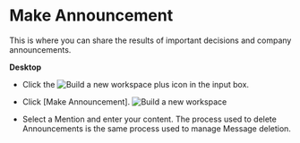 # Make Announcement

 This is where you can share the results of important decisions and company announcements.



**Desktop** 

* Click the ![Build a new workspace](https://files.swit.io/help_image/GS_04_Create_icon.png) plus icon in the input box.


* Click [Make Announcement]. ![Build a new workspace](https://files.swit.io/help_image/FB_CH7_Announcement.png) 


* Select a Mention and enter your content.
  The process used to delete Announcements is the same process used to manage Message deletion.

 